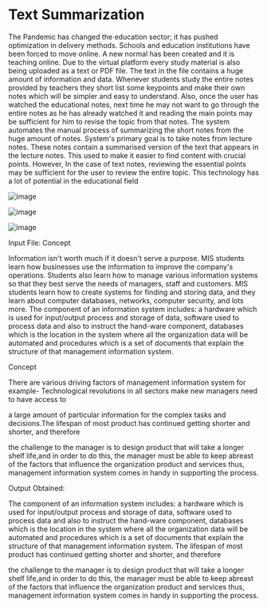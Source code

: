 # Text Summarization

The Pandemic has changed the education sector; it has pushed optimization in 
delivery methods. Schools and education institutions have been forced to move online. A 
new normal has been created and it is teaching online. Due to the virtual platform every 
study material is also being uploaded as a text or PDF file. The text in the file contains a 
huge amount of information and data. Whenever students study the entire notes provided 
by teachers they short list some keypoints and make their own notes which will be simpler 
and easy to understand. Also, once the user has watched the educational notes, next time he 
may not want to go through the entire notes as he has already watched it and reading the 
main points may be sufficient for him to revise the topic from that notes. 
The system automates the manual process of summarizing the short notes from the 
huge amount of notes. System's primary goal is to take notes from lecture notes. These 
notes contain a summarised version of the text that appears in the lecture notes. This used 
to make it easier to find content with crucial points. However, In the case of text notes, 
reviewing the essential points may be sufficient for the user to review the entire topic. This 
technology has a lot of potential in the educational field


![image](https://github.com/tejas11054/Text_Summarization/assets/140798292/e7a67f53-93d1-490e-9668-5c400069f554)

![image](https://github.com/tejas11054/Text_Summarization/assets/140798292/aa7eef36-f518-420e-a53f-74efba4bf8eb)

![image](https://github.com/tejas11054/Text_Summarization/assets/140798292/b5c10334-7f63-41b3-aa11-8225c80ffd8b)

Input File:
Concept

 

Information isn't worth much if it doesn't serve a purpose. MIS students learn how
businesses use the information to improve the company's operations. Students also
learn how to manage various information systems so that they best serve the needs
of managers, staff and customers. MIS students learn how to create systems for
finding and storing data, and they learn about computer databases, networks,
computer security, and lots more. The component of an information system includes:
a hardware which is used for input/output process and storage of data, software used
to process data and also to instruct the hand-ware component, databases which is
the location in the system where all the organization data will be automated and
procedures which is a set of documents that explain the structure of that
management information system.

Concept

 

There are various driving factors of management information system for example-
Technological revolutions in all sectors make new managers need to have access to

a large amount of particular information for the complex tasks and decisions.The
lifespan of most product has continued getting shorter and shorter, and therefore

the challenge to the manager is to design product that will take a longer shelf life,and
in order to do this, the manager must be able to keep abreast of the factors that
influence the organization product and services thus, management information system
comes in handy in supporting the process.

Output Obtained:


The component of an information system includes:
a hardware which is used for input/output process and storage of data, software used
to process data and also to instruct the hand-ware component, databases which is
the location in the system where all the organization data will be automated and
procedures which is a set of documents that explain the structure of that
management information system. The
lifespan of most product has continued getting shorter and shorter, and therefore

the challenge to the manager is to design product that will take a longer shelf life,and
in order to do this, the manager must be able to keep abreast of the factors that
influence the organization product and services thus, management information system
comes in handy in supporting the process.
